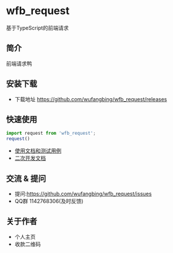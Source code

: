 # wfb_request
基于TypeScript的前端请求

## 简介
前端请求鸭

## 安装下载
- 下载地址 https://github.com/wufangbing/wfb_request/releases

## 快速使用
```js
import request from 'wfb_request';
request()
```

- [使用文档和测试用例](https://wufangbing.github.io/doc/use/)
- [二次开发文档](https://wufangbing.github.io/doc/dev/)

## 交流 & 提问
- 提问:https://github.com/wufangbing/wfb_request/issues
- QQ群 1142768306(及时反馈)

## 关于作者
- 个人主页
- 收款二维码
